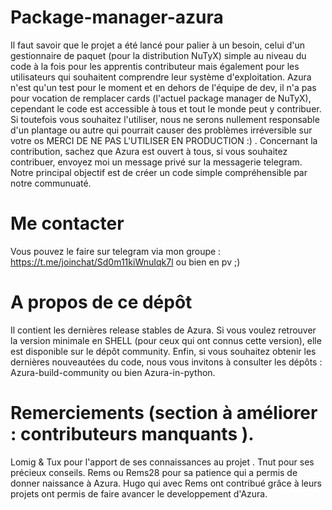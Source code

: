# Package-manager-azura

Il faut savoir que le projet a été lancé pour palier à un besoin, celui d'un gestionnaire de paquet (pour la distribution NuTyX) simple au niveau du code à la fois pour les apprentis contributeur mais également pour les utilisateurs qui souhaitent comprendre leur système d'exploitation. Azura n'est qu'un test pour le moment et en dehors de l'équipe de dev, il n'a pas pour vocation de remplacer cards (l'actuel package manager de NuTyX), cependant le code est accessible à tous et tout le monde peut y contribuer. Si toutefois vous souhaitez l'utiliser, nous ne serons nullement responsable d'un plantage ou autre qui pourrait causer des problèmes irréversible sur votre os MERCI DE NE PAS L'UTILISER EN PRODUCTION :) . Concernant la contribution, sachez que Azura est ouvert à tous, si vous souhaitez contribuer, envoyez moi un message privé sur la messagerie telegram. Notre principal objectif est de créer un code simple compréhensible par notre communuaté.

# Me contacter

Vous pouvez le faire sur telegram via mon groupe : https://t.me/joinchat/Sd0m11kiWnuIqk7l ou bien en pv ;)

# A propos de ce dépôt
Il contient les dernières release stables de Azura. Si vous voulez retrouver la version minimale en SHELL (pour ceux qui ont connus cette version), elle est disponible sur le dépôt community. Enfin, si vous souhaitez obtenir les dernières nouveautées du code, nous vous invitons à consulter les dépôts : Azura-build-community ou bien Azura-in-python.

# Remerciements (section à améliorer : contributeurs manquants ).

Lomig & Tux pour l'apport de ses connaissances au projet .
Tnut pour ses précieux conseils.
Rems ou Rems28 pour sa patience qui a permis de donner naissance à Azura.
Hugo qui avec Rems ont contribué grâce à leurs projets ont permis de faire avancer le developpement d'Azura.
